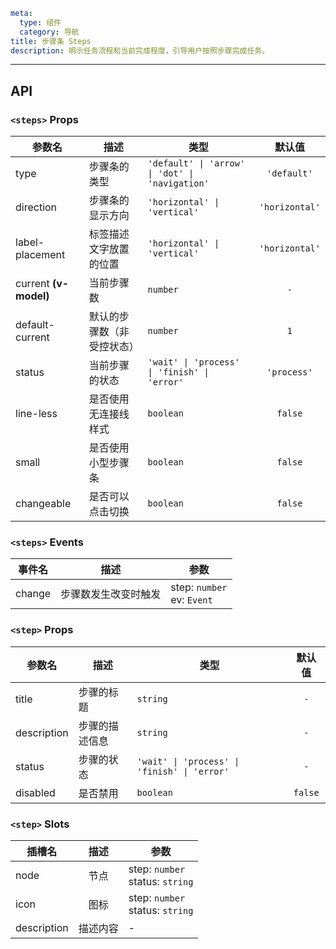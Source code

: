 ```yaml
meta:
  type: 组件
  category: 导航
title: 步骤条 Steps
description: 明示任务流程和当前完成程度，引导用户按照步骤完成任务。
```
---

<!--@include: ./__demo__/basic.md-->

<!--@include: ./__demo__/description.md-->

<!--@include: ./__demo__/label-placement.md-->

<!--@include: ./__demo__/error.md-->

<!--@include: ./__demo__/icon.md-->

<!--@include: ./__demo__/line-less.md-->

<!--@include: ./__demo__/vertical.md-->

<!--@include: ./__demo__/arrow.md-->

<!--@include: ./__demo__/dot.md-->

<!--@include: ./__demo__/navigation.md-->

<!--@include: ./__demo__/changeable.md-->

## API


### `<steps>` Props

|参数名|描述|类型|默认值|
|---|---|---|:---:|
|type|步骤条的类型|`'default' \| 'arrow' \| 'dot' \| 'navigation'`|`'default'`|
|direction|步骤条的显示方向|`'horizontal' \| 'vertical'`|`'horizontal'`|
|label-placement|标签描述文字放置的位置|`'horizontal' \| 'vertical'`|`'horizontal'`|
|current **(v-model)**|当前步骤数|`number`|`-`|
|default-current|默认的步骤数（非受控状态）|`number`|`1`|
|status|当前步骤的状态|`'wait' \| 'process' \| 'finish' \| 'error'`|`'process'`|
|line-less|是否使用无连接线样式|`boolean`|`false`|
|small|是否使用小型步骤条|`boolean`|`false`|
|changeable|是否可以点击切换|`boolean`|`false`|
### `<steps>` Events

|事件名|描述|参数|
|---|---|---|
|change|步骤数发生改变时触发|step: `number`<br>ev: `Event`|




### `<step>` Props

|参数名|描述|类型|默认值|
|---|---|---|:---:|
|title|步骤的标题|`string`|`-`|
|description|步骤的描述信息|`string`|`-`|
|status|步骤的状态|`'wait' \| 'process' \| 'finish' \| 'error'`|`-`|
|disabled|是否禁用|`boolean`|`false`|
### `<step>` Slots

|插槽名|描述|参数|
|---|:---:|---|
|node|节点|step: `number`<br>status: `string`|
|icon|图标|step: `number`<br>status: `string`|
|description|描述内容|-|


